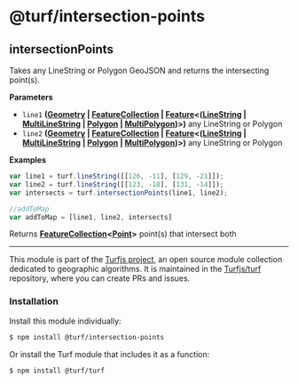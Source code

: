 # @turf/intersection-points

<!-- Generated by documentation.js. Update this documentation by updating the source code. -->

## intersectionPoints

Takes any LineString or Polygon GeoJSON and returns the intersecting point(s).

**Parameters**

-   `line1` **([Geometry][1] \| [FeatureCollection][2] \| [Feature][3]&lt;([LineString][4] \| [MultiLineString][5] \| [Polygon][6] \| [MultiPolygon][7])>)** any LineString or Polygon
-   `line2` **([Geometry][1] \| [FeatureCollection][2] \| [Feature][3]&lt;([LineString][4] \| [MultiLineString][5] \| [Polygon][6] \| [MultiPolygon][7])>)** any LineString or Polygon

**Examples**

```javascript
var line1 = turf.lineString([[126, -11], [129, -21]]);
var line2 = turf.lineString([[123, -18], [131, -14]]);
var intersects = turf.intersectionPoints(line1, line2);

//addToMap
var addToMap = [line1, line2, intersects]
```

Returns **[FeatureCollection][2]&lt;[Point][8]>** point(s) that intersect both

[1]: https://tools.ietf.org/html/rfc7946#section-3.1

[2]: https://tools.ietf.org/html/rfc7946#section-3.3

[3]: https://tools.ietf.org/html/rfc7946#section-3.2

[4]: https://tools.ietf.org/html/rfc7946#section-3.1.4

[5]: https://tools.ietf.org/html/rfc7946#section-3.1.5

[6]: https://tools.ietf.org/html/rfc7946#section-3.1.6

[7]: https://tools.ietf.org/html/rfc7946#section-3.1.7

[8]: https://tools.ietf.org/html/rfc7946#section-3.1.2

<!-- This file is automatically generated. Please don't edit it directly:
if you find an error, edit the source file (likely index.js), and re-run
./scripts/generate-readmes in the turf project. -->

---

This module is part of the [Turfjs project](http://turfjs.org/), an open source
module collection dedicated to geographic algorithms. It is maintained in the
[Turfjs/turf](https://github.com/Turfjs/turf) repository, where you can create
PRs and issues.

### Installation

Install this module individually:

```sh
$ npm install @turf/intersection-points
```

Or install the Turf module that includes it as a function:

```sh
$ npm install @turf/turf
```
